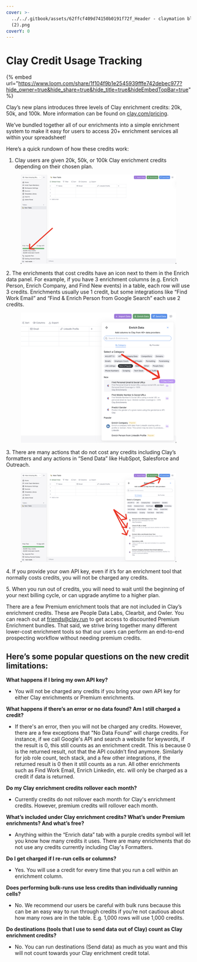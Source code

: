 ```yaml
---
cover: >-
  ../../.gitbook/assets/62ffcf409d74150b0191f72f_Header - claymation black
  (2).png
coverY: 0
---
```


# Clay Credit Usage Tracking

{% embed url="https://www.loom.com/share/1f104f9b1e2545939fffe742debec977?hide_owner=true&hide_share=true&hide_title=true&hideEmbedTopBar=true" %}

Clay’s new plans introduces three levels of Clay enrichment credits: 20k, 50k, and 100k. More information can be found on [clay.com/pricing](http://clay.com/pricing).

We’ve bundled together all of our enrichments into a simple enrichment system to make it easy for users to access 20+ enrichment services all within your spreadsheet!

Here’s a quick rundown of how these credits work:

1. Clay users are given 20k, 50k, or 100k Clay enrichment credits depending on their chosen plan.

<div align="center">

<figure><img src="../../.gitbook/assets/credits1.png" alt=""><figcaption></figcaption></figure>

</div>

2\.  The enrichments that cost credits have an icon next to them in the Enrich data panel. For example, if you have 3 enrichment columns (e.g. Enrich Person, Enrich Company, and Find New events) in a table, each row will use 3 credits. Enrichments usually use 1 credit, but some integrations like “Find Work Email” and “Find & Enrich Person from Google Search” each use 2 credits.

<figure><img src="../../.gitbook/assets/credits2.png" alt=""><figcaption></figcaption></figure>

3\.  There are many actions that do not cost any credits including Clay’s formatters and any actions in “Send Data” like HubSpot, Salesforce and Outreach.

<figure><img src="../../.gitbook/assets/credits3.png" alt=""><figcaption></figcaption></figure>

4\.   If you provide your own API key, even if it’s for an enrichment tool that normally costs credits, you will not be charged any credits.

5\.   When you run out of credits, you will need to wait until the beginning of your next billing cycle, or can upgrade anytime to a higher plan.

There are a few Premium enrichment tools that are not included in Clay’s enrichment credits. These are People Data Labs, Clearbit, and Owler. You can reach out at friends@clay.run to get access to discounted Premium Enrichment bundles. That said, we strive bring together many different lower-cost enrichment tools so that our users can perform an end-to-end prospecting workflow without needing premium credits.

## Here’s some popular questions on the new credit limitations:

**What happens if I bring my own API key?**

* You will not be charged any credits if you bring your own API key for either Clay enrichments or Premium enrichments.

**What happens if there’s an error or no data found? Am I still charged a credit?**

* If there's an error, then you will not be charged any credits. However, there are a few exceptions that "No Data Found" will charge credits. For instance, if we call Google's API and search a website for keywords, if the result is 0, this still counts as an enrichment credit. This is because 0 is the returned result, not that the API couldn’t find anymore. Similarly for job role count, tech stack, and a few other integrations, if the returned result is 0 then it still counts as a run. All other enrichments such as Find Work Email, Enrich Linkedin, etc. will only be charged as a credit if data is returned.

**Do my Clay enrichment credits rollover each month?**

* Currently credits do not rollover each month for Clay's enrichment credits. However, premium credits will rollover each month.

**What’s included under Clay enrichment credits? What’s under Premium enrichments? And what’s free?**

* Anything within the “Enrich data” tab with a purple credits symbol will let you know how many credits it uses. There are many enrichments that do not use any credits currently including Clay's Formatters.

**Do I get charged if I re-run cells or columns?**

* Yes. You will use a credit for every time that you run a cell within an enrichment column.

**Does performing bulk-runs use less credits than individually running cells?**

* No. We recommend our users be careful with bulk runs because this can be an easy way to run through credits if you’re not cautious about how many rows are in the table. E.g. 1,000 rows will use 1,000 credits.

**Do destinations (tools that I use to send data out of Clay) count as Clay enrichment credits?**

* No. You can run destinations (Send data) as much as you want and this will not count towards your Clay enrichment credit total.

